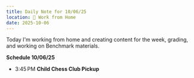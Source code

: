 ```yaml
---
title: Daily Note for 10/06/25
location: 🏡 Work from Home
date: 2025-10-06
---
```

Today I'm working from home and creating content for the week, grading, and working on Benchmark materials.

**Schedule 10/06/25**
- 3:45 PM **Child Chess Club Pickup**